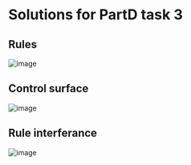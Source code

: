 # Solutions for PartD task 3

## Rules
![image](https://github.com/AndreFug/partD/assets/67748209/173c100c-b53d-4cd4-8118-00731c74a792)
## Control surface
![image](https://github.com/AndreFug/partD/assets/67748209/ec6d6e36-fc74-42f6-b6b0-3d95960215f7)
## Rule interferance
![image](https://github.com/AndreFug/partD/assets/67748209/0184487b-846a-46ad-93c0-a1bb84ba116e)
